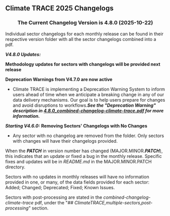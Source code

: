 ## Climate TRACE 2025 Changelogs

<h3 align="center">The Current Changelog Version is 4.8.0 (2025-10-22)</h3>

Individual sector changelogs for each monthly release can be found in their respective version folder with all the sector changelogs combined into a pdf.

_**V4.8.0 Updates:**_ 

**Methodology updates for sectors with changelogs will be provided next release**

**Deprecation Warnings from V4.7.0 are now active**
- Climate TRACE is implementing a Deprecation Warning System to inform users ahead of time when we anticipate a breaking change in any of our data delivery mechanisms. Our goal is to help users prepare for changes and avoid disruptions to workflows.**_See the "Deprecation Warning" description in [4.8.0_combined-changelog-climate-trace.pdf]() for more information._**

_**Starting V4.6.0:**_ **Removing Sectors' Changelogs with No Changes**
- Any sector with no changelog are removed from the folder. Only sectors with changes will have their changelogs provided. 

When the ***PATCH*** in version number has changed (MAJOR.MINOR.***PATCH***), this indicates that an update or fixed a bug in the monthly release. Specific fixes and updates will be in _README.md_ in the MAJOR.MINOR.PATCH directory.

Sectors with no updates in monthly releases will have no information provided in one, or many, of the data fields provided for each sector: 
Added; Changed; Deprecated; Fixed; Known Issues.

Sectors with post-processing are stated in the *combined-changelog-climate-trace* pdf, under the "*## ClimateTRACE,multiple-sectors,post-processing*" section.
